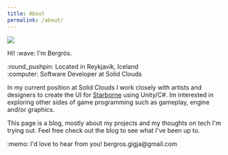 ```yaml
---
title: About
permalink: /about/
---
```


<img src="../assets/photoself.png">

<p class="lead">Hi! :wave: I'm Bergrós.</p>

<p>
:round_pushpin: Located in Reykjavik, Iceland<br>
:computer: Software Developer at Solid Clouds<br>
</p>

In my current position at Solid Clouds I work closely with artists and designers to create the UI for [Starborne](https://starborne.com/) using Unity/C#. Im interested in exploring other sides of game programming such as gameplay, engine and/or graphics. 

This page is a blog, mostly about my projects and my thoughts on tech I'm trying out. Feel free check out the blog to see what I've been up to.

<p>
:memo: I'd love to hear from you! bergros.gigja@gmail.com<br>
</p>